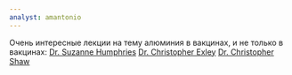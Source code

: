 ```yaml
---
analyst: amantonio
---
```


Очень интересные лекции на тему алюминия в вакцинах, и не только в вакцинах:
[Dr. Suzanne Humphries](https://www.youtube.com/watch?v=PWP6e2CYPo8)
[Dr. Christopher Exley](https://www.youtube.com/watch?v=JKfbkeQyw84)
[Dr. Christopher Shaw](https://www.youtube.com/watch?v=fmgw3KNjEJ4)
